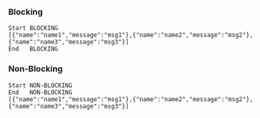 ### Blocking
    Start BLOCKING
    [{"name":"name1","message":"msg1"},{"name":"name2","message":"msg2"},{"name":"name3","message":"msg3"}]
    End   BLOCKING

### Non-Blocking
    Start NON-BLOCKING
    End   NON-BLOCKING
    [{"name":"name1","message":"msg1"},{"name":"name2","message":"msg2"},{"name":"name3","message":"msg3"}]
